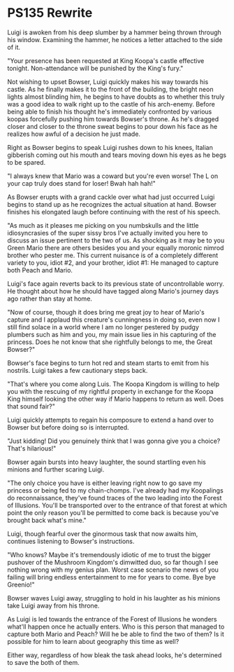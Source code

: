 # PS135 Rewrite
Luigi is awoken from his deep slumber by a hammer being thrown through his window. Examining the hammer, he notices a letter attached to the side of it.

"Your presence has been requested at King Koopa's castle effective tonight. Non-attendance will be punished by the King's fury."

Not wishing to upset Bowser, Luigi quickly makes his way towards his castle. As he finally makes it to the front of the building, the bright neon lights almost blinding him, he begins to have doubts as to whether this truly was a good idea to walk right up to the castle of his arch-enemy. Before being able to finish his thought he's immediately confronted by various koopas forcefully pushing him towards Bowser's throne. As he's dragged closer and closer to the throne sweat begins to pour down his face as he realizes how awful of a decision he just made.

Right as Bowser begins to speak Luigi rushes down to his knees, Italian gibberish coming out his mouth and tears moving down his eyes as he begs to be spared. 

"I always knew that Mario was a coward but you're even worse! The L on your cap truly does stand for loser! Bwah hah hah!"

As Bowser erupts with a grand cackle over what had just occurred Luigi begins to stand up as he recognizes the actual situation at hand. Bowser finishes his elongated laugh before continuing with the rest of his speech.

"As much as it pleases me picking on you numbskulls and the little idiosyncrasies of the super sissy bros I've actually invited you here to discuss an issue pertinent to the two of us. As shocking as it may be to you Green Mario there are others besides you and your equally moronic nimrod brother who pester me. This current nuisance is of a completely different variety to you, idiot #2, and your brother, idiot #1: He managed to capture both Peach and Mario.

Luigi's face again reverts back to its previous state of uncontrollable worry. He thought about how he should have tagged along Mario's journey days ago rather than stay at home.

"Now of course, though it does bring me great joy to hear of Mario's capture and I applaud this creature's cunningness in doing so, even now I still find solace in a world where I am no longer pestered by pudgy plumbers such as him and you, my main issue lies in his capturing of the princess. Does he not know that she rightfully belongs to me, the Great Bowser?"

Bowser's face begins to turn hot red and steam starts to emit from his nostrils. Luigi takes a few cautionary steps back.

"That's where you come along Luis. The Koopa Kingdom is willing to help you with the rescuing of my rightful property in exchange for the Koopa King himself looking the other way if Mario happens to return as well. Does that sound fair?"

Luigi quickly attempts to regain his composure to extend a hand over to Bowser but before doing so is interrupted.

"Just kidding! Did you genuinely think that I was gonna give you a choice? That's hilarious!"

Bowser again bursts into heavy laughter, the sound startling even his minions and further scaring Luigi.

"The only choice you have is either leaving right now to go save my princess or being fed to my chain-chomps. I've already had my Koopalings do reconnaissance, they've found traces of the two leading into the Forest of Illusions. You'll be transported over to the entrance of that forest at which point the only reason you'll be permitted to come back is because you've brought back what's mine."

Luigi, though fearful over the ginormous task that now awaits him, continues listening to Bowser's instructions.

"Who knows? Maybe it's tremendously idiotic of me to trust the bigger pushover of the Mushroom Kingdom's dimwitted duo, so far though I see nothing wrong with my genius plan. Worst case scenario the news of you failing will bring endless entertainment to me for years to come. Bye bye Greenio!"

Bowser waves Luigi away, struggling to hold in his laughter as his minions take Luigi away from his throne.

As Luigi is led towards the entrance of the Forest of Illusions he wonders what'll happen once he actually enters. Who is this person that managed to capture both Mario and Peach? Will he be able to find the two of them? Is it possible for him to learn about geography this time as well?

Either way, regardless of how bleak the task ahead looks, he's determined to save the both of them.
